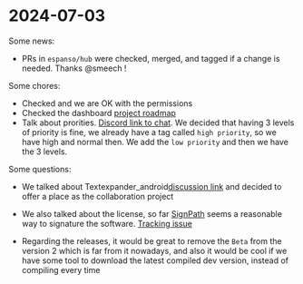 # 2024-07-03

Some news:

- PRs in `espanso/hub` were checked, merged, and tagged if a change is needed.
Thanks @smeech !

Some chores:

- Checked and we are OK with the permissions
- Checked the dashboard [project roadmap](https://github.com/orgs/espanso/projects/1)
- Talk about prorities. [Discord link to chat](https://discord.com/channels/884163483409731584/1013902954350248008/1225773043985682553).
 We decided that having 3 levels of priority is fine, we already have a tag
    called `high priority`, so we have high and normal then. We add the `low
    priority` and then we have the 3 levels.

Some questions:

- We talked about Textexpander_android[discussion link](https://github.com/espanso/espanso/discussions/1252)
 and decided to offer a place as the collaboration project

- We also talked about the license, so far [SignPath](https://about.signpath.io/product/open-source)
seems a reasonable way to signature the software. [Tracking issue](https://github.com/espanso/espanso/issues/1928)

- Regarding the releases, it would be great to remove the `Beta` from the version 2
which is far from it nowadays, and also it would be cool if we have some tool
to download the latest compiled dev version, instead of compiling every time

